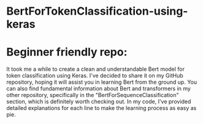# BertForTokenClassification-using-keras
# Beginner friendly repo:
It took me a while to create a clean and understandable Bert model for token classification using Keras. I've decided to share it on my GitHub repository, hoping it will assist you in learning Bert from the ground up. You can also find fundamental information about Bert and transformers in my other repository, specifically in the "BertForSequenceClassification" section, which is definitely worth checking out. In my code, I've provided detailed explanations for each line to make the learning process as easy as pie.
